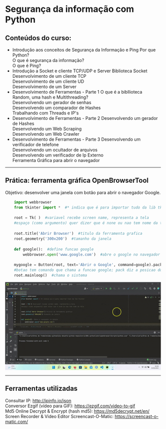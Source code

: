 # Segurança da informação com Python

## Conteúdos do curso:

* Introdução aos conceitos de Segurança da Informação e Ping
	Por que Python?  </br>
	O que é segurança da informação?  </br>
	O que é Ping?  </br>
* Introdução a Socket e cliente TCP/UDP e Server
	Biblioteca Socket  </br>
	Desenvolvimento de um cliente TCP  </br>
	Desenvolvimento de um cliente UD  </br>
	Desenvolvimento de um Server  </br>
* Desenvolvimento de Ferramentas - Parte 1
	O que é a bibllioteca Random, uma hash e Multithreading? </br>
	Desenvolvendo um gerador de senhas  </br>
	Desenvolvendo um comparador de Hashes  </br>
	Trabalhando com Threads e IP's  </br>
* Desenvolvimento de Ferramentas - Parte 2
	Desenvolvendo um gerador de Hashes  </br>
	Desenvolvendo um Web Scraping  </br>
	Desenvolvendo um Web Crawler  </br>
* Desenvolvimento de Ferramentas - Parte 3
	Desenvolvendo um verificador de telefone  </br>
	Desenvolvendo um ocultador de arquivos  </br>
	Desenvolvendo um verificador de Ip Externo  </br>
	Ferramenta Gráfica para abrir o navegador  </br>

---

## Prática: ferramenta gráfica OpenBrowserTool

Objetivo: desenvolver uma janela com botão para abrir o navegador Google. </br>
``` python
    import webbrowser
    from tkinter import *  #* indica que é para importar tudo da lib tkinter
    
    root = Tk( )  #variavel recebe screen name, representa a tela
    #espaço (como argumento) quer dizer que é none ou nao tem nome da tela

    root.title('Abrir Browser')  #titulo da ferramenta grafica
    root.geometry('300x200')  #tamanho da janela

    def google():  #define funcao google
        webbrowser.open('www.google.com')  #abre o google no navegador

    mygoogle = Button(root, text='Abrir o Google', command=google).pack(pady=20)
    #botao tem comando que chama a funcao google; pack diz a posicao do botao
    root.mainloop()  #chama o sistema
```

<p align="center"> 
<img src="https://github.com/rosacarla/DIO-cloud-data-engineer/blob/main/008%20seguranca-informacao-python/images/045OpenBrowserTool.gif">
</p>

---

## Ferramentas utilizadas

Consultar IP: http://ipinfo.io/json </br>
Conversor Ezgif (vídeo para GIF): https://ezgif.com/video-to-gif </br>
Md5 Online Decrypt & Encrypt (hash md5): https://md5decrypt.net/en/ </br>
Screen Recorder & Video Editor Screencast-O-Matic: https://screencast-o-matic.com/ </br>
